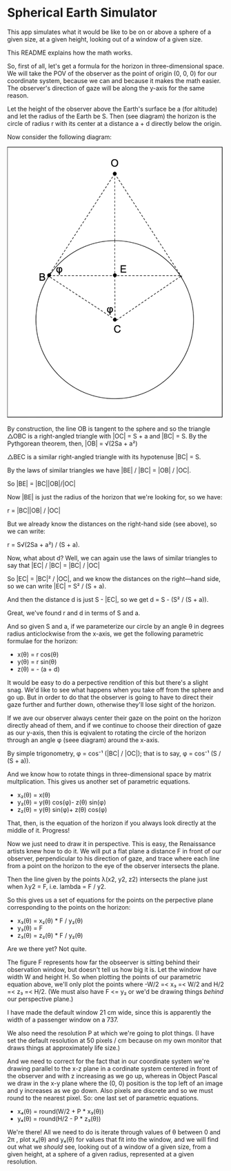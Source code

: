 # Spherical Earth Simulator

This app simulates what it would be like to be on or above a sphere of a given size, at a given height, looking out of a window of a given size.

This README explains how the math works.

So, first of all, let's get a formula for the horizon in three-dimensional space. We will take the POV of the observer as the point of origin (0, 0, 0) for our coordinate system, because we can and because it makes the math easier. The observer's direction of gaze will be along the y-axis for the same reason.

Let the height of the observer above the Earth's surface be a (for altitude) and let the radius of the Earth be S. Then (see diagram) the horizon is the circle of radius r with its center at a distance a + d directly below the origin.

Now consider the following diagram:

<img src="diagram.png" width="500px" />

By construction, the line OB is tangent to the sphere and so the triangle △OBC is a right-angled triangle with |OC| = S + a and |BC| = S. By the Pythgorean theorem, then, |OB| = √(2Sa + a²)

△BEC is a similar right-angled triangle with its hypotenuse |BC| = S.

By the laws of similar triangles we have |BE| / |BC| = |OB| / |OC|.

So |BE| = |BC||OB|/|OC|

Now |BE| is just the radius of the horizon that we're looking for, so we have:

r = |BC||OB| / |OC|

But we already know the distances on the right-hand side (see above), so we can write:

r = S√(2Sa + a²) / (S + a).

Now, what about d? Well, we can again use the laws of similar triangles to say that |EC| / |BC| = |BC| / |OC|

So |EC| = |BC|² / |OC|, and we know the distances on the right—hand side, so we can write |EC| = S² / (S + a).

And then the distance d is just S - |EC|, so we get d = S - (S² / (S + a)).

Great, we've found r and d in terms of S and a.

And so given S and a, if we parameterize our circle by an angle θ in degrees radius anticlockwise from the x-axis, we get the following parametric formulae for the horizon:

* x(θ) = r cos(θ)
* y(θ) = r sin(θ)
* z(θ) = - (a + d)

It would be easy to do a perpective rendition of this but there's a slight snag. We'd like to see what happens when you take off from the sphere and go up. But in order to do that the observer is going to have to direct their gaze further and further down, otherwise they'll lose sight of the horizon.

If we ave our observer always center their gaze on the point on the horizon directly ahead of them, and if we continue to choose their direction of gaze as our y-axis, then this is eqivalent to rotating the circle of the horizon through an angle φ (seee diagram) around the x-axis.

By simple trigonometry, φ = cos⁻¹ (|BC| / |OC|); that is to say, φ = cos⁻¹ (S / (S + a)).

And we know how to rotate things in three-dimensional space by matrix multplication. This gives us another set of parametric equations.

* x₂(θ) = x(θ)
* y₂(θ) = y(θ) cos(φ)- z(θ) sin(φ)
* z₂(θ) = y(θ) sin(φ)+ z(θ) cos(φ)

That, then, is the equation of the horizon if you always look directly at the middle of it. Progress!

Now we just need to draw it in perspective. This is easy, the Renaissance artists knew how to do it. We will put a flat plane a distance F in front of our observer, perpendicular to his direction of gaze, and trace where each line from a point on the horizon to the eye of the observer intersects the plane.

Then the line given by the points λ(x2, y2, z2) intersects the plane just when λy2 = F,  i.e. lambda = F / y2.

So this gives us a set of equations for the points on the perpective plane corresponding to the points on the horizon:

* x₃(θ) = x₂(θ) * F / y₂(θ)
* y₃(θ) = F
* z₃(θ) = z₂(θ) * F / y₂(θ)

Are we there yet? Not quite.

The figure F represents how far the obseerver is sitting behind their observation window, but doesn't tell us how big it is. Let the window have width W and height H. So when plotting the points of our parametric equation above, we'll only plot the points where -W/2 =< x₃ =< W/2 and  H/2 =< z₃ =< H/2. (We must also have F <= y₂ or we'd be drawing things *behind* our perspective plane.)

I have made the default window 21 cm wide, since this is apparently the width of a passenger window on a 737.

We also need the resolution P at which we're going to plot things. (I have set the default resolution at 50 pixels / cm because on my own monitor that draws things at approximately life size.)

And we need to correct for the fact that in our coordinate system we're drawing parallel to the x-z plane in a cordinate system centered in front of the observer and with z increasing as we go up, whereas in Object Pascal we draw in the x-y plane where the (0, 0) position is the top left of an image and y increases as we go down. Also pixels are discrete and so we must round to the nearest pixel. So: one last set of parametric equations.

* x₄(θ) = round(W/2 + P * x₃(θ))
* y₄(θ) = round(H/2 - P * z₃(θ))

We're there! All we need to do is iterate through values of θ between 0 and 2π , plot x₄(θ) and y₄(θ) for values that fit into the window, and we will find out what we *should* see, looking out of a window of a given size, from a given height, at a sphere of a given radius, represented at a given resolution.
